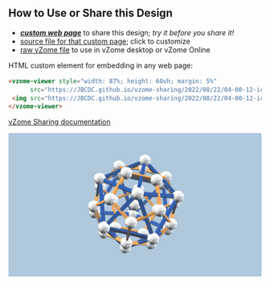 
## How to Use or Share this Design

 - [***custom web page***][post] to share this design; *try it before you share it!*
 - [source file for that custom page][source]; click to customize
 - [raw vZome file][raw] to use in vZome desktop or vZome Online
 
 HTML custom element for embedding in any web page:
 ```html
<vzome-viewer style="width: 87%; height: 60vh; margin: 5%"
       src="https://JBCDC.github.io/vzome-sharing/2022/08/22/04-00-12-icosadode2/icosadode2.vZome" >
  <img src="https://JBCDC.github.io/vzome-sharing/2022/08/22/04-00-12-icosadode2/icosadode2.png" />
</vzome-viewer>
 ```

[vZome Sharing documentation](https://vzome.github.io/vzome/sharing.html#how-it-works)

![Image](<icosadode2.png>)


[post]: <https://JBCDC.github.io/vzome-sharing/2022/08/22/icosadode2-04-00-12.html>
[source]: <https://github.com/JBCDC/vzome-sharing/edit/main/_posts/2022-08-22-icosadode2-04-00-12.md>
[raw]: <https://raw.githubusercontent.com/JBCDC/vzome-sharing/main/2022/08/22/04-00-12-icosadode2/icosadode2.vZome>